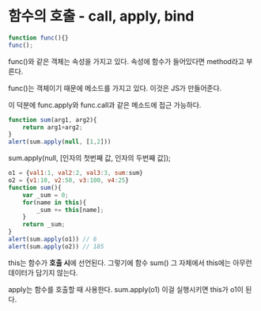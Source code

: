 # 함수의 호출 - call, apply, bind

```jsx
function func(){}
func();
```

func()와 같은 객체는 속성을 가지고 있다. 속성에 함수가 들어있다면 method라고 부른다.

func()는 객체이기 때문에 메소드를 가지고 있다. 이것은 JS가 만들어준다.

이 덕분에 func.apply와 func.call과 같은 메소드에 접근 가능하다.

```jsx
function sum(arg1, arg2){
    return arg1+arg2;
}
alert(sum.apply(null, [1,2]))
```

sum.apply(null, [인자의 첫번째 값, 인자의 두번째 값]);

```jsx
o1 = {val1:1, val2:2, val3:3, sum:sum}
o2 = {v1:10, v2:50, v3:100, v4:25}
function sum(){
    var _sum = 0;
    for(name in this){
        _sum += this[name];
    }
    return _sum;
}
alert(sum.apply(o1)) // 6
alert(sum.apply(o2)) // 185
```

this는 함수가 **호출 시**에 선언된다. 그렇기에 함수 sum() 그 자체에서 this에는 아무런 데이터가 담기지 않는다.

apply는 함수를 호출할 때 사용한다. sum.apply(o1) 이걸 실행시키면 this가 o1이 된다.